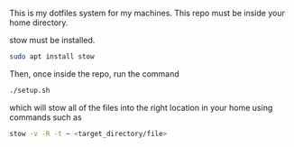 This is my dotfiles system for my machines.
This repo must be inside your home directory.

stow must be installed.
``` bash
sudo apt install stow
```
Then, once inside the repo, run the command
``` bash
./setup.sh
```
which will stow all of the files into the right location in your home using commands such as
``` bash
stow -v -R -t ~ <target_directory/file>
```
